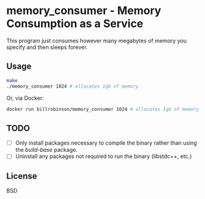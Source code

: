 # memory_consumer - Memory Consumption as a Service

This program just consumes however many megabytes of memory you specify and then sleeps forever.

## Usage

```sh
make
./memory_consumer 1024 # allocates 1gb of memory
```

Or, via Docker:

```sh
docker run billrobinson/memory_consumer 1024 # allocates 1gb of memory
```

## TODO

- [ ] Only install packages necessary to compile the binary rather than using the _build-base_ package.
- [ ] Uninstall any packages not required to run the binary (libstdc++, etc.)

## License

BSD

